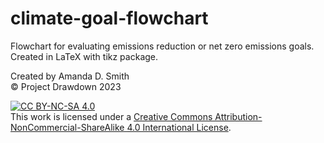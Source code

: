 # climate-goal-flowchart
Flowchart for evaluating emissions reduction or net zero emissions goals. Created in LaTeX with tikz package.

Created by Amanda D. Smith  
&copy; Project Drawdown 2023

[![CC BY-NC-SA 4.0][cc-by-nc-sa-shield]][cc-by-nc-sa]  
This work is licensed under a
[Creative Commons Attribution-NonCommercial-ShareAlike 4.0 International License][cc-by-nc-sa].

[cc-by-nc-sa]: http://creativecommons.org/licenses/by-nc-sa/4.0/
[cc-by-nc-sa-shield]: https://img.shields.io/badge/License-CC%20BY--NC--SA%204.0-lightgrey.svg
